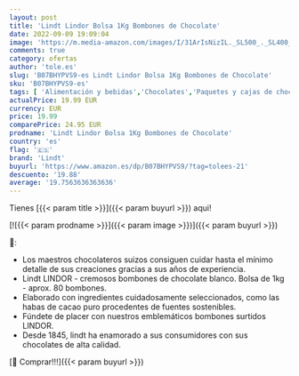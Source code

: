 ```yaml
---
layout: post
title: 'Lindt Lindor Bolsa 1Kg Bombones de Chocolate'
date: 2022-09-09 19:09:04
image: 'https://m.media-amazon.com/images/I/31ArIsNizIL._SL500_._SL400_.jpg'
comments: true
category: ofertas
author: 'tole.es'
slug: 'B07BHYPVS9-es Lindt Lindor Bolsa 1Kg Bombones de Chocolate'
sku: 'B07BHYPVS9-es'
tags: [ 'Alimentación y bebidas','Chocolates','Paquetes y cajas de chocolate','Snacks y dulces','bombones','lindt','🇪🇸', ]
actualPrice: 19.99 EUR
currency: EUR
price: 19.99
comparePrice: 24.95 EUR
prodname: 'Lindt Lindor Bolsa 1Kg Bombones de Chocolate'
country: 'es'
flag: '🇪🇸'
brand: 'Lindt'
buyurl: 'https://www.amazon.es/dp/B07BHYPVS9/?tag=tolees-21'
descuento: '19.88'
average: '19.7563636363636'
---
```


Tienes [{{< param title >}}]({{< param buyurl >}}) aqui!

[![{{< param prodname >}}]({{< param image >}})]({{< param buyurl >}})

🔎:

- Los maestros chocolateros suizos consiguen cuidar hasta el mínimo detalle de sus creaciones gracias a sus años de experiencia.
- Lindt LINDOR - cremosos bombones de chocolate blanco. Bolsa de 1kg - aprox. 80 bombones.
- Elaborado con ingredientes cuidadosamente seleccionados, como las habas de cacao puro procedentes de fuentes sostenibles.
- Fúndete de placer con nuestros emblemáticos bombones surtidos LINDOR.
- Desde 1845, lindt ha enamorado a sus consumidores con sus chocolates de alta calidad.

[🛒 Comprar!!!]({{< param buyurl >}})
